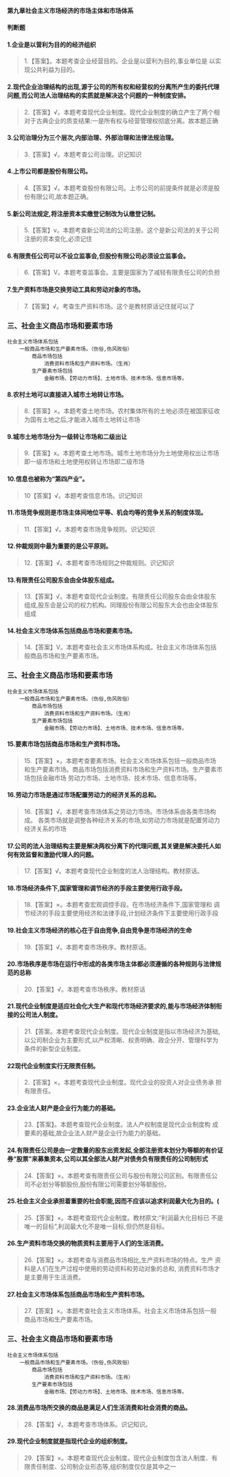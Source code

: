 ﻿
#### 第九章社会主义市场经济的市场主体和市场体系
#### 判断题

#### 1.企业是以营利为目的的经济组织
>   1.【答案】。本题考查企业经营目的。企业是以营利为目的,事业单位是
    以实现公共利益为目的。
    
#### 2.现代企业治理结构的出现,源于公司的所有权和经营权的分离所产生的委托代理问题,而公司法人治理结构的实质就是解决这个问题的一种制度安排。
>   2.【答案】√。本题考查现代企业制度。现代企业制度的确立产生了两个相
    对于古典企业的质变结果:一是所有权与经营管理权彻底分离。故本题正确

#### 3.公司治理分为三个层次,内部治理、外部治理和法律法规治理。
>   3.【答案】√。本题考查公司治理。识记知识

#### 4.上市公司都是股份有限公司。
>   4.【答案】√。本题考查股份有限公司。上市公司的前提条件就是必须是股
    份有限公司,故本题正确。

#### 5.新公司法规定,将注册资本实缴登记制改为认缴登记制。
>   5.【答案】v。本题考查新公司法的公司注册。这个是新公司法的关于公司
    注册的资本变化,必须记住

#### 6.有限责任公司可以不设立监事会,但股份有限公司必须设立监事会。
>   6.【答案】V。本题考查监事会。主要是国家为了减轻有限责任公司的负担

#### 7.生产资料市场是交换劳动工具和劳动对象的市场。
>   7.【答案】√。考查生产资料市场。这个是教材原话记住就可以了

### 三、社会主义商品市场和要素市场
    社会主义市场体系包括
        一般商品市场和生产要素市场。（伤俗,伤风败俗）
            商品市场包括
                消费资料市场和生产资料市场。（生肖）
            生产要素市场包括
                金融市场、【劳动力市场】、土地市场、技术市场、信息市场等。

#### 8.农村土地可以直接进入城市土地转让市场。
>   8.【答案】×。本题考查土地市场。农村集体所有的土地必须在被国家征收
    为国有土地之后,才能进入城市土地转让市场

#### 9.城市土地市场分为一级转让市场和二级出让
>   9.【答案】x。本题考查土地市场。城市土地市场分为土地使用权出让市场
    即一级市场和土地使用权转让市场即二级市场
    
#### 10.信息也被称为“第四产业”。
>   10【答案】√。本题考查信息市场。识记知识

#### 11.市场竞争规则是市场主体间地位平等、机会均等的竞争关系的制度体现。
>   11.【答案】√。本题考查市场竞争规则。识记知识        

#### 12.仲裁规则中最为重要的是公平原则。
>   12.【答案】√。本题考查市场规则之仲裁规则。识记知识

#### 13.有限责任公司股东会由全体股东组成。
>   13.【答案】√。本题考查现代企业制度。有限责任公司股东会由全体股东
    组成,股东会是公司的权力机构。同理股份有限公司股东大会也由全体股东组成

#### 14.社会主义市场体系包括商品市场和要素市场。
>   14.【答案】V。本题考查社会主义市场体系构成。社会主义市场体系包括
    般商品市场和生产要素市场。
    
### 三、社会主义商品市场和要素市场
    社会主义市场体系包括
        一般商品市场和生产要素市场。（伤俗,伤风败俗）
            商品市场包括
                消费资料市场和生产资料市场。（生肖）
            生产要素市场包括
                金融市场、【劳动力市场】、土地市场、技术市场、信息市场等。

#### 15.要素市场包括商品市场和生产资料市场。
>   15.【答案】×。本题考查要素市场。社会主义市场体系包括一般商品市场
    和生产要素市场。商品市场包括消费资料市场和生产资料市场。生产要素市场包括金融市场
    劳动力市场、土地市场、技术市场、信息市场等。

#### 16.劳动力市场是通过市场配置劳动力的经济关系的总和。
>   16.【答案】√。本题考查市场体系之劳动力市场。市场体系由各类市场构成。
    各类市场就是调整各种经济关系的市场,如劳动力市场就是配置劳动力经济关系的市场

#### 17.公司的法人治理结构主要是解决两权分离下的代理问题,其关键是解决委托人如何有效监督和激励代理人的问题。
>   17.【答案】√。本题考查现代企业制度的法人治理结构。教材原话。

#### 18.市场经济条件下,国家管理和调节经济的手段主要使用行政手段。
>   18.【答案】×。本题考查宏观调控手段。在市场经济条件下,国家管理和
    调节经济的手段主要使用经济和法律手段,计划经济条件下主要使用行政手段

#### 19.社会主义市场经济的核心在于自由竞争,自由竞争是市场经济的生命
>   19.【答案】√。本题考查市场秩序。教材原话。

#### 20.市场秩序是市场在运行中形成的各类市场主体都必须遵循的各种规则与法律规范的总称
>   20.【答案】√。本题考查市场秩序。教材原话

#### 21.现代企业制度是适应社会化大生产和现代市场经济要求的,能与市场经济体制衔接的公司法人制度。
>   21.【答案。本题考查现代企业制度。现代企业制度是指以市场经济为基础,
    以公司制企业为主要形式,以产权清晰、权责明确、政企分开、管理科学为条件的新型企业制度。


#### 22现代企业制度实行无限责任制。
>   2.【答案】×。本题考查现代企业制度。现代企业的投资人对企业债务承
    担有限责任。

#### 23.企业法人财产是企业行为能力的基础。
>   23.【答案】。本题考查现代企业制度。法人产权制度是现代企业制度构
    成要素的基础,故企业法人财产是企业行为能力的基础。

#### 24.有限责任公司是由一定数量的股东出资发起,全部注册资本划分为等额的有价证券“股票”来募集资本,公司以其全部法人财产对债务负有限责任的公司制形式
>   24.【答案】×。本题考查有限责任公司与股份有限公司区别。有限责任公
    司不必划分等额股份,股份有限公司需要划分等额股份。

#### 25.社会主义企业承担着重要的社会职能,因而不应该以追求利润最大化为目的。(
>   25.【答案】×。本题考查现代企业制度。教材原文:“利润最大化目标已
    不是唯一的目标”,利润最大化不是唯一目标,但仍然是目标。

#### 26.生产资料市场交换的物质资料主要用于人们的生活消费。
>   26.【答案】×。本题考查与消费品市场相比,生产资料市场的特点。生产
    资料是人们在生产过程中使用的劳动资料和劳动对象的总和,
    消费资料市场才是主要用于生活消费。

#### 27.社会主义市场体系包括商品市场和生产资料市场。
>   27.【答案】×。本题考查社会主义市场体系。社会主义市场体系包括一般
    商品市场和生产要素市场。
    
### 三、社会主义商品市场和要素市场
    社会主义市场体系包括
        一般商品市场和生产要素市场。（伤俗,伤风败俗）
            商品市场包括
                消费资料市场和生产资料市场。（生肖）
            生产要素市场包括
                金融市场、【劳动力市场】、土地市场、技术市场、信息市场等。
                
#### 28.消费品市场所交换的商品是满足人们生活消费和社会消费的商品。
>   28.【答案】√。本题考查市场体系。识记知识。

#### 29.现代企业制度就是指现代企业的组织制度。    
>   29.【答案】×。本题考查现代企业制度。现代企业制度包含法人制度、有
    限责任制度、公司制企业形态等,组织制度仅仅是其中之一